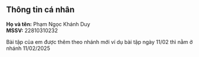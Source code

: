 ## Thông tin cá nhân

**Họ và tên:** Phạm Ngọc Khánh Duy  
**MSSV:** 22810310232

Bài tập của em được thêm theo nhánh mới
ví dụ bài tập ngày 11/02 thì nằm ở nhánh 11/02/2025

